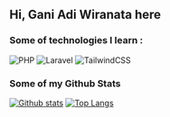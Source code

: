 ## Hi, Gani Adi Wiranata here

### Some of technologies I learn :

![PHP](https://img.shields.io/badge/PHP-white?style=for-the-badge&logo=php)
![Laravel](https://img.shields.io/badge/Laravel-grey?style=for-the-badge&logo=laravel)
![TailwindCSS](https://img.shields.io/badge/tailwindcss-%2338B2AC.svg?style=for-the-badge&logo=tailwind-css&logoColor=white)

### Some of my Github Stats

[![Github stats](https://github-readme-stats.vercel.app/api?username=ganiadiw&show_icons=true&include_all_commits=true)](https://github.com/ganiadiw/github-readme-stats)
[![Top Langs](https://github-readme-stats.vercel.app/api/top-langs/?username=ganiadiw&layout=compact)](https://github.com/ganiadiw/github-readme-stats)